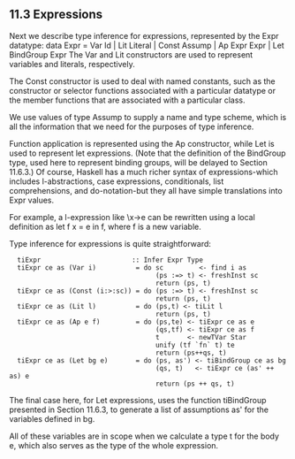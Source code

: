 ## 11.3  Expressions

Next we describe type inference for expressions, represented by the Expr datatype:
	  data Expr = Var   Id
	            | Lit   Literal
	            | Const Assump
	            | Ap    Expr Expr
	            | Let   BindGroup Expr
The Var and Lit constructors are used to represent variables and literals, respectively.

The Const constructor is used to deal with named constants, such as the constructor or selector functions associated with a particular datatype or the member functions that are associated with a particular class.

We use values of type Assump to supply a name and type scheme, which is all the information that we need for the purposes of type inference.

Function application is represented using the Ap constructor, while Let is used to represent let expressions. (Note that the definition of the BindGroup type, used here to represent binding groups, will be delayed to Section 11.6.3.) Of course, Haskell has a much richer syntax of expressions-which includes l-abstractions, case expressions, conditionals, list comprehensions, and do-notation-but they all have simple translations into Expr values.

For example, a l-expression like \x->e can be rewritten using a local definition as let f x = e in f, where f is a new variable.

Type inference for expressions is quite straightforward:

	  tiExpr                       :: Infer Expr Type
	  tiExpr ce as (Var i)          = do sc         <- find i as
	                                     (ps :=> t) <- freshInst sc
	                                     return (ps, t)
	  tiExpr ce as (Const (i:>:sc)) = do (ps :=> t) <- freshInst sc
	                                     return (ps, t)
	  tiExpr ce as (Lit l)          = do (ps,t) <- tiLit l
	                                     return (ps, t)
	  tiExpr ce as (Ap e f)         = do (ps,te) <- tiExpr ce as e
	                                     (qs,tf) <- tiExpr ce as f
	                                     t       <- newTVar Star
	                                     unify (tf `fn` t) te
	                                     return (ps++qs, t)
	  tiExpr ce as (Let bg e)       = do (ps, as') <- tiBindGroup ce as bg
	                                     (qs, t)   <- tiExpr ce (as' ++ as) e
	                                     return (ps ++ qs, t)
The final case here, for Let expressions, uses the function tiBindGroup presented in Section 11.6.3, to generate a list of assumptions as' for the variables defined in bg.

All of these variables are in scope when we calculate a type t for the body e, which also serves as the type of the whole expression.


